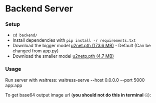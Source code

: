 # Backend Server

### Setup

* `cd backend/`
* Install dependencies with `pip install -r requirements.txt`
* Download the bigger model [u2net.pth (173.6 MB)](https://drive.google.com/file/d/1ao1ovG1Qtx4b7EoskHXmi2E9rp5CHLcZ/view?usp=sharing) - Default (Can be changed from app.py)
* Download the smaller model [u2netp.pth (4.7 MB)](https://drive.google.com/file/d/1rbSTGKAE-MTxBYHd-51l2hMOQPT_7EPy/view?usp=sharing)


### Usage

Run server with waitress: waitress-serve --host 0.0.0.0 --port 5000 app:app

To get base64 output image url (**you should not do this in terminal** 🤐):
```bash

```
